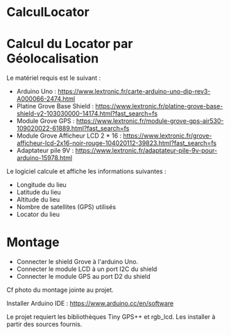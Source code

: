 # CalculLocator

# Calcul du Locator par Géolocalisation


Le matériel requis est le suivant :
  - Arduino Uno : https://www.lextronic.fr/carte-arduino-uno-dip-rev3-A000066-2474.html
  - Platine Grove Base Shield : https://www.lextronic.fr/platine-grove-base-shield-v2-103030000-14174.html?fast_search=fs
  - Module Grove GPS : https://www.lextronic.fr/module-grove-gps-air530-109020022-61889.html?fast_search=fs
  - Module Grove Afficheur LCD 2 * 16 : https://www.lextronic.fr/grove-afficheur-lcd-2x16-noir-rouge-104020112-39823.html?fast_search=fs
  - Adaptateur pile 9V : https://www.lextronic.fr/adaptateur-pile-9v-pour-arduino-15978.html


Le logiciel calcule et affiche les informations suivantes :
  - Longitude du lieu
  - Latitude du lieu
  - Altitude du lieu
  - Nombre de   satellites (GPS) utilisés
  - Locator du lieu


# Montage

  - Connecter le shield Grove à l'arduino Uno.
  - Connecter le module LCD à un port I2C du shield
  - Connecter le module GPS au port D2 du shield

Cf photo du montage jointe au projet.

Installer Arduino IDE : https://www.arduino.cc/en/software

Le projet requiert les bibliothèques Tiny GPS++ et rgb_lcd. Les installer à partir des sources fournis.

